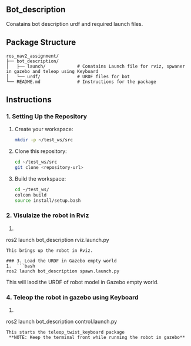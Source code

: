 ## Bot_description
Conatains bot description urdf and required launch files.

## Package Structure

```
ros_nav2_assignment/
├── bot_description/
│   ├── launch/            # Conatains Launch file for rviz, spwaner in gazebo and teleop using Keyboard
│   └── urdf/              # URDF files for bot
└── README.md              # Instructions for the package
```


## Instructions

### 1. Setting Up the Repository
1. Create your workspace:
    ```bash
    mkdir -p ~/test_ws/src
    ```
2. Clone this repository:
   ```bash
   cd ~/test_ws/src
   git clone <repository-url>
   ```
2. Build the workspace:
   ```bash
   cd ~/test_ws/
   colcon build
   source install/setup.bash
   ```

### 2. Visulaize the robot in Rviz
1.  ```bash
   ros2 launch bot_description rviz.launch.py
   ```
   This brings up the robot in Rviz.

### 3. Load the URDF in Gazebo empty world
1.  ```bash
   ros2 launch bot_description spawn.launch.py
   ```
   This will laod the URDF of robot model in Gazebo empty world.

### 4. Teleop the robot in gazebo using Keyboard
1.  ```bash
   ros2 launch bot_description control.launch.py
   ```
   This starts the teleop_twist_keyboard package 
    **NOTE: Keep the terminal front while running the robot in gazebo**